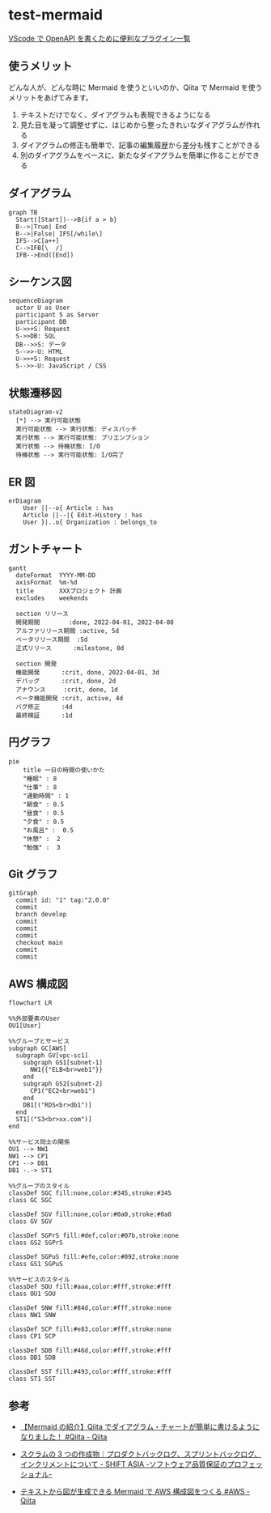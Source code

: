 # test-mermaid

[VScode で OpenAPI を書くために便利なプラグイン一覧](https://zenn.dev/s_t_pool/articles/954dfe51b950c18d08e9)

## 使うメリット

どんな人が、どんな時に Mermaid を使うといいのか、Qiita で Mermaid を使うメリットをあげてみます。

1. テキストだけでなく、ダイアグラムも表現できるようになる
1. 見た目を凝って調整せずに、はじめから整ったきれいなダイアグラムが作れる
1. ダイアグラムの修正も簡単で、記事の編集履歴から差分も残すことができる
1. 別のダイアグラムをベースに、新たなダイアグラムを簡単に作ることができる

## ダイアグラム

```mermaid
graph TB
  Start([Start])-->B{if a > b}
  B-->|True| End
  B-->|False| IFS[/while\]
  IFS-->C[a++]
  C-->IFB[\  /]
  IFB-->End([End])
```

## シーケンス図

```mermaid
sequenceDiagram
  actor U as User
  participant S as Server
  participant DB
  U->>+S: Request
  S->>DB: SQL
  DB-->>S: データ
  S-->>-U: HTML
  U->>+S: Request
  S-->>-U: JavaScript / CSS
```

## 状態遷移図

```mermaid
stateDiagram-v2
  [*] --> 実行可能状態
  実行可能状態 --> 実行状態: ディスパッチ
  実行状態 --> 実行可能状態: プリエンプション
  実行状態 --> 待機状態: I/O
  待機状態 --> 実行可能状態: I/O完了
```

## ER 図

```mermaid
erDiagram
    User ||--o{ Article : has
    Article ||--|{ Edit-History : has
    User }|..o{ Organization : belongs_to
```

## ガントチャート

```mermaid
gantt
  dateFormat  YYYY-MM-DD
  axisFormat  %m-%d
  title       XXXプロジェクト 計画
  excludes    weekends

  section リリース
  開発期間        :done, 2022-04-01, 2022-04-08
  アルファリリース期間 :active, 5d
  ベータリリース期間  :5d
  正式リリース      :milestone, 0d

  section 開発
  機能開発      :crit, done, 2022-04-01, 3d
  デバッグ      :crit, done, 2d
  アナウンス     :crit, done, 1d
  ベータ機能開発 :crit, active, 4d
  バグ修正      :4d
  最終検証      :1d

```

## 円グラフ

```mermaid
pie
    title 一日の時間の使いかた
    "睡眠" : 8
    "仕事" : 8
    "通勤時間" : 1
    "朝食" : 0.5
    "昼食" : 0.5
    "夕食" : 0.5
    "お風呂" :  0.5
    "休憩" :  2
    "勉強" :  3
```

## Git グラフ

```mermaid
gitGraph
  commit id: "1" tag:"2.0.0"
  commit
  branch develop
  commit
  commit
  commit
  checkout main
  commit
  commit
```

## AWS 構成図

```mermaid
flowchart LR

%%外部要素のUser
OU1[User]

%%グループとサービス
subgraph GC[AWS]
  subgraph GV[vpc-sc1]
    subgraph GS1[subnet-1]
      NW1{{"ELB<br>web1"}}
    end
    subgraph GS2[subnet-2]
      CP1("EC2<br>web1")
    end
    DB1[("RDS<br>db1")]
  end
  ST1[("S3<br>xx.com")]
end

%%サービス同士の関係
OU1 --> NW1
NW1 --> CP1
CP1 --> DB1
DB1 -.-> ST1

%%グループのスタイル
classDef SGC fill:none,color:#345,stroke:#345
class GC SGC

classDef SGV fill:none,color:#0a0,stroke:#0a0
class GV SGV

classDef SGPrS fill:#def,color:#07b,stroke:none
class GS2 SGPrS

classDef SGPuS fill:#efe,color:#092,stroke:none
class GS1 SGPuS

%%サービスのスタイル
classDef SOU fill:#aaa,color:#fff,stroke:#fff
class OU1 SOU

classDef SNW fill:#84d,color:#fff,stroke:none
class NW1 SNW

classDef SCP fill:#e83,color:#fff,stroke:none
class CP1 SCP

classDef SDB fill:#46d,color:#fff,stroke:#fff
class DB1 SDB

classDef SST fill:#493,color:#fff,stroke:#fff
class ST1 SST
```

## 参考

- [【Mermaid の紹介】Qiita でダイアグラム・チャートが簡単に書けるようになりました！ #Qiita - Qiita](https://qiita.com/Qiita/items/c07f3262d8f3b25f06c9)

- [スクラムの 3 つの作成物｜プロダクトバックログ、スプリントバックログ、インクリメントについて - SHIFT ASIA -ソフトウェア品質保証のプロフェッショナル-](https://shiftasia.com/ja/column/%E3%82%B9%E3%82%AF%E3%83%A9%E3%83%A0%E3%81%AE%EF%BC%93%E3%81%A4%E3%81%AE%E4%BD%9C%E6%88%90%E7%89%A9/)

- [テキストから図が生成できる Mermaid で AWS 構成図をつくる #AWS - Qiita](https://qiita.com/b-mente/items/b17275090176d63d1d69)
